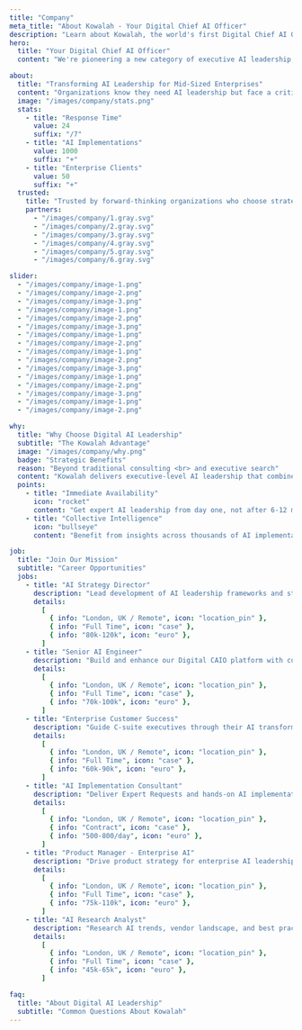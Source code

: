 ```yaml
---
title: "Company"
meta_title: "About Kowalah - Your Digital Chief AI Officer"
description: "Learn about Kowalah, the world's first Digital Chief AI Officer platform helping mid-sized enterprises accelerate AI adoption with executive-level expertise available 24/7."
hero:
  title: "Your Digital Chief AI Officer"
  content: "We're pioneering a new category of executive AI leadership, providing organizations with <br> immediate access to strategic AI expertise without the cost and complexity of hiring a human CAIO."

about:
  title: "Transforming AI Leadership for Mid-Sized Enterprises"
  content: "Organizations know they need AI leadership but face a critical gap. Finding and hiring a qualified Chief AI Officer takes 6-12 months, costs £300,000-£500,000+ annually, and comes with no guarantee of success. Kowalah solves this with the world's first Digital Chief AI Officer platform - providing immediate access to executive-level AI expertise with collective intelligence from thousands of implementations."
  image: "/images/company/stats.png"
  stats:
    - title: "Response Time"
      value: 24
      suffix: "/7"
    - title: "AI Implementations"
      value: 1000
      suffix: "+"
    - title: "Enterprise Clients"
      value: 50
      suffix: "+"
  trusted:
    title: "Trusted by forward-thinking organizations who choose strategic AI leadership <br> over expensive executive searches and lengthy implementation delays."
    partners:
      - "/images/company/1.gray.svg"
      - "/images/company/2.gray.svg"
      - "/images/company/3.gray.svg"
      - "/images/company/4.gray.svg"
      - "/images/company/5.gray.svg"
      - "/images/company/6.gray.svg"

slider:
  - "/images/company/image-1.png"
  - "/images/company/image-2.png"
  - "/images/company/image-3.png"
  - "/images/company/image-1.png"
  - "/images/company/image-2.png"
  - "/images/company/image-3.png"
  - "/images/company/image-1.png"
  - "/images/company/image-2.png"
  - "/images/company/image-1.png"
  - "/images/company/image-2.png"
  - "/images/company/image-3.png"
  - "/images/company/image-1.png"
  - "/images/company/image-2.png"
  - "/images/company/image-3.png"
  - "/images/company/image-1.png"
  - "/images/company/image-2.png"

why:
  title: "Why Choose Digital AI Leadership"
  subtitle: "The Kowalah Advantage"
  image: "/images/company/why.png"
  badge: "Strategic Benefits"
  reason: "Beyond traditional consulting <br> and executive search"
  content: "Kowalah delivers executive-level AI leadership that combines the strategic thinking of a seasoned CAIO <br> with the collective intelligence from thousands of successful AI implementations."
  points:
    - title: "Immediate Availability"
      icon: "rocket"
      content: "Get expert AI leadership from day one, not after 6-12 months of executive search and onboarding."
    - title: "Collective Intelligence"
      icon: "bullseye"
      content: "Benefit from insights across thousands of AI implementations, vendor evaluations, and best practices."

job:
  title: "Join Our Mission"
  subtitle: "Career Opportunities"
  jobs:
    - title: "AI Strategy Director"
      description: "Lead development of AI leadership frameworks and strategic guidance systems for enterprise clients."
      details:
        [
          { info: "London, UK / Remote", icon: "location_pin" },
          { info: "Full Time", icon: "case" },
          { info: "80k-120k", icon: "euro" },
        ]
    - title: "Senior AI Engineer"
      description: "Build and enhance our Digital CAIO platform with cutting-edge AI and LLM technologies."
      details:
        [
          { info: "London, UK / Remote", icon: "location_pin" },
          { info: "Full Time", icon: "case" },
          { info: "70k-100k", icon: "euro" },
        ]
    - title: "Enterprise Customer Success"
      description: "Guide C-suite executives through their AI transformation journey and ensure implementation success."
      details:
        [
          { info: "London, UK / Remote", icon: "location_pin" },
          { info: "Full Time", icon: "case" },
          { info: "60k-90k", icon: "euro" },
        ]
    - title: "AI Implementation Consultant"
      description: "Deliver Expert Requests and hands-on AI implementation support for enterprise clients."
      details:
        [
          { info: "London, UK / Remote", icon: "location_pin" },
          { info: "Contract", icon: "case" },
          { info: "500-800/day", icon: "euro" },
        ]
    - title: "Product Manager - Enterprise AI"
      description: "Drive product strategy for enterprise AI leadership features and integrations."
      details:
        [
          { info: "London, UK / Remote", icon: "location_pin" },
          { info: "Full Time", icon: "case" },
          { info: "75k-110k", icon: "euro" },
        ]
    - title: "AI Research Analyst"
      description: "Research AI trends, vendor landscape, and best practices to enhance our Digital CAIO intelligence."
      details:
        [
          { info: "London, UK / Remote", icon: "location_pin" },
          { info: "Full Time", icon: "case" },
          { info: "45k-65k", icon: "euro" },
        ]

faq:
  title: "About Digital AI Leadership"
  subtitle: "Common Questions About Kowalah"
---
```

